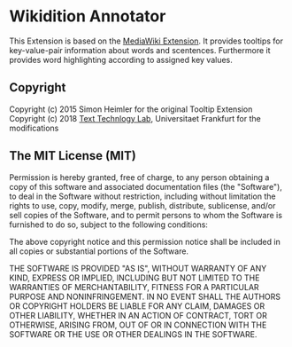# Wikidition Annotator

This Extension is based on the [MediaWiki Extension](https://www.mediawiki.org/wiki/Extension:SimpleTooltip). It provides tooltips for key-value-pair information about words and scentences. Furthermore it provides word highlighting according to assigned key values. 

## Copyright

Copyright (c) 2015 Simon Heimler for the original Tooltip Extension
Copyright (c) 2018 [Text Technlogy Lab](https://www.texttechnologylab.org/"), Universitaet Frankfurt for the modifications

## The MIT License (MIT)

Permission is hereby granted, free of charge, to any person obtaining a copy of this software and associated documentation files (the "Software"), to deal in the Software without restriction, including without limitation the rights to use, copy, modify, merge, publish, distribute, sublicense, and/or sell copies of the Software, and to permit persons to whom the Software is furnished to do so, subject to the following conditions:

The above copyright notice and this permission notice shall be included in all copies or substantial portions of the Software.

THE SOFTWARE IS PROVIDED "AS IS", WITHOUT WARRANTY OF ANY KIND, EXPRESS OR IMPLIED, INCLUDING BUT NOT LIMITED TO THE WARRANTIES OF MERCHANTABILITY, FITNESS FOR A PARTICULAR PURPOSE AND NONINFRINGEMENT. IN NO EVENT SHALL THE AUTHORS OR COPYRIGHT HOLDERS BE LIABLE FOR ANY CLAIM, DAMAGES OR OTHER LIABILITY, WHETHER IN AN ACTION OF CONTRACT, TORT OR OTHERWISE, ARISING FROM, OUT OF OR IN CONNECTION WITH THE SOFTWARE OR THE USE OR OTHER DEALINGS IN THE SOFTWARE.
